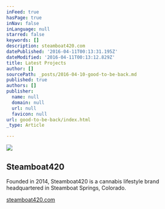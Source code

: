 ```yaml
---
inFeed: true
hasPage: true
inNav: false
inLanguage: null
starred: false
keywords: []
description: steamboat420.com
datePublished: '2016-04-11T00:13:31.195Z'
dateModified: '2016-04-11T00:13:12.829Z'
title: Latest Projects
author: []
sourcePath: _posts/2016-04-10-good-to-be-back.md
published: true
authors: []
publisher:
  name: null
  domain: null
  url: null
  favicon: null
url: good-to-be-back/index.html
_type: Article

---
```

![](https://the-grid-user-content.s3-us-west-2.amazonaws.com/a3500fc9-9719-496a-bf55-0b60d839c2cd.jpg)

## 

## Steamboat420

Founded in 2014, Steamboat420 is a cannabis lifestyle brand headquartered in Steamboat Springs, Colorado.

[steamboat420.com][0]

[0]: https://steamboat420.com/